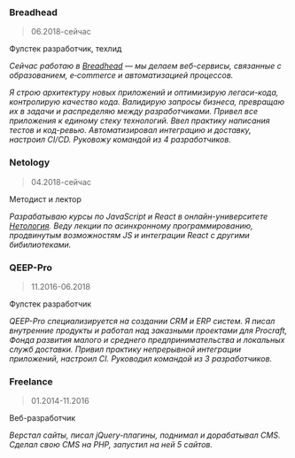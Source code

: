 ### Breadhead
> 06.2018-сейчас

Фулстек разработчик, техлид

_Сейчас работаю в [Breadhead](https://breadhead.ru/) — мы делаем веб-сервисы, связанные с образованием, e‑commerce и автоматизацией процессов._

_Я строю архитектуру новых приложений и оптимизирую легаси-кода, контролирую качество кода. Валидирую запросы бизнеса, превращаю их в задачи и распределяю между разработчиками. Привел все приложения к единому стеку технологий. Ввел практику написания тестов и код-ревью. Автоматизировал интеграцию и доставку, настроил CI/CD. Руковожу командой из 4 разработчиков._

### Netology
> 04.2018-сейчас

Методист и лектор

_Разрабатываю курсы по JavaScript и React в онлайн-университете [Нетология](https://netology.ru/). Веду лекции по асинхронному программированию, продвинутым возможностям JS и интеграции React с другими бибилиотеками._

### QEEP-Pro
> 11.2016-06.2018

Фулстек разработчик

_QEEP-Pro специализируется на создании CRM и ERP систем. Я писал внутренние продукты и работал над заказными проектами для Procraft, Фонда развития малого и среднего предпринимательства и локальных служб доставки. Привил практику непрерывной интеграции приложений, настроил CI. Руководил командой из 3 разработчиков._

### Freelance
> 01.2014-11.2016

Веб-разработчик

_Верстал сайты, писал jQuery-плагины, поднимал и дорабатывал CMS. Сделал свою CMS на PHP, запустил на ней 5 сайтов._
